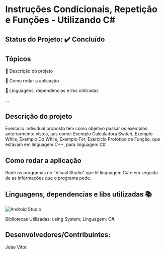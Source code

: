 # Instruções Condicionais, Repetição e Funções - Utilizando C#

## Status do Projeto: ✔️ Concluído 

## Tópicos
🔹 Descrição do projeto 

🔹 Como rodar a aplicação

🔹 Linguagens, dependências e libs utilizadas

...

## Descrição do projeto
Exercício individual proposto tem como objetivo passar os exemplos anteriormente vistos, tais como: Exemplo Calculadora Switch, Exemplo While, Exemplo Do While, Exemplo For, Exercício Protótipo de Função, que estavam em linguagem C++, para linguagem C#

## Como rodar a aplicação 
Rode os programas no "Visual Studio" que lê linguagem C# e em seguida de as informações que o programa pede.

## Linguagens, dependencias e libs utilizadas 📚
![Android Studio](https://img.shields.io/badge/Android-3DDC84?style=for-the-badge&logo=android&logoColor=white)

Bibliotecas Utilizadas:
using System;
Linguagem:
C#.

## Desenvolvedores/Contribuintes:
João Vitor.
